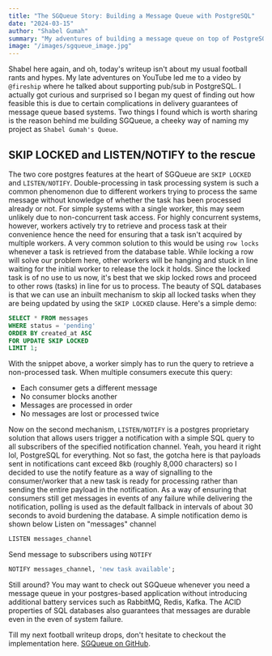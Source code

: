 ```yaml
---
title: "The SGQueue Story: Building a Message Queue with PostgreSQL"
date: "2024-03-15"
author: "Shabel Gumah"
summary: "My adventures of building a message queue on top of PostgreSQL."
image: "/images/sgqueue_image.jpg"
---
```


Shabel here again, and oh, today's writeup isn't about my usual football rants and hypes. My late adventures on YouTube led me to a video by `@fireship` where he talked about supporting pub/sub in PostgreSQL. I actually got curious and surprised so I began my quest of finding out how feasible this is due to certain complications in delivery guarantees of message queue based systems. Two things I found which is worth sharing is the reason behind me building SGQueue, a cheeky way of naming my project as `Shabel Gumah's Queue`.

## SKIP LOCKED and LISTEN/NOTIFY to the rescue

The two core postgres features at the heart of SGQueue are `SKIP LOCKED` and `LISTEN/NOTIFY`. Double-processing in task processing system is such a common phenomenon due to different workers trying to process the same message without knowledge of whether the task has been processed already or not. For simple systems with a single worker, this may seem unlikely due to non-concurrent task access. For highly concurrent systems, however, workers actively try to retrieve and process task at their convenience hence the need for ensuring that a task isn't acquired by multiple workers. A very common solution to this would be using `row locks` whenever a task is retrieved from the database table. While locking a row will solve our problem here, other workers will be hanging and stuck in line waiting for the initial worker to release the lock it holds. Since the locked task is of no use to us now, it's best that we skip locked rows and proceed to other rows (tasks) in line for us to process.
The beauty of SQL databases is that we can use an inbuilt mechanism to skip all locked tasks when they are being updated by using the `SKIP LOCKED` clause. Here's a simple demo:

```sql
SELECT * FROM messages
WHERE status = 'pending'
ORDER BY created_at ASC
FOR UPDATE SKIP LOCKED
LIMIT 1;
```

With the snippet above, a worker simply has to run the query to retrieve a non-processed task.
When multiple consumers execute this query:

-   Each consumer gets a different message
-   No consumer blocks another
-   Messages are processed in order
-   No messages are lost or processed twice

Now on the second mechanism, `LISTEN/NOTIFY` is a postgres proprietary solution that allows users trigger a notification with a simple SQL query to all subscribers of the specified notification channel. Yeah, you heard it right lol, PostgreSQL for everything. Not so fast, the gotcha here is that payloads sent in notifications cant exceed 8kb (roughly 8,000 characters) so I decided to use the notify feature as a way of signalling to the consumer/worker that a new task is ready for processing rather than sending the entire payload in the notification. As a way of ensuring that consumers still get messages in events of any failure while delivering the notification, polling is used as the default fallback in intervals of about 30 seconds to avoid burdening the database.
A simple notification demo is shown below
Listen on "messages" channel

```sql
LISTEN messages_channel
```

Send message to subscribers using `NOTIFY`

```sql
NOTIFY messages_channel, 'new task available';
```

Still around? You may want to check out SGQueue whenever you need a message queue in your postgres-based application without introducing additional battery services such as RabbitMQ, Redis, Kafka. The ACID properties of SQL databases also guarantees that messages are durable even in the even of system failure.

Till my next football writeup drops, don't hesitate to checkout the implementation here. [SGQueue on GitHub](https://github.com/mrshabel/sgqueue).
